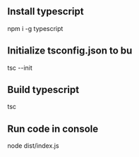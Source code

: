 ## Install typescript

npm i -g typescript

## Initialize tsconfig.json to bu

tsc --init

## Build typescript

tsc

## Run code in console

node dist/index.js

